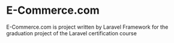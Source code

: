 # E-Commerce.com
E-Commerce.com is  project written by Laravel Framework for the graduation project of the Laravel certification course
